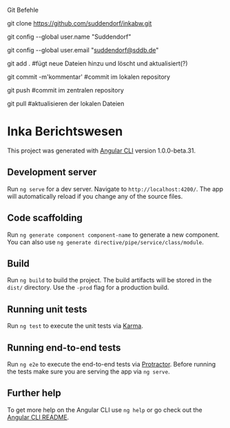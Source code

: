 Git Befehle

git clone https://github.com/suddendorf/inkabw.git

git config --global user.name "Suddendorf"

git config --global user.email "suddendorf@sddb.de"

git add . #fügt neue Dateien hinzu und löscht und aktualisiert(?)

git commit -m'kommentar' #commit im lokalen repository  

git push #commit im zentralen repository

git pull #aktualisieren der lokalen Dateien

# Inka Berichtswesen

This project was generated with [Angular CLI](https://github.com/angular/angular-cli) version 1.0.0-beta.31.

## Development server
Run `ng serve` for a dev server. Navigate to `http://localhost:4200/`. The app will automatically reload if you change any of the source files.

## Code scaffolding

Run `ng generate component component-name` to generate a new component. You can also use `ng generate directive/pipe/service/class/module`.

## Build

Run `ng build` to build the project. The build artifacts will be stored in the `dist/` directory. Use the `-prod` flag for a production build.

## Running unit tests

Run `ng test` to execute the unit tests via [Karma](https://karma-runner.github.io).

## Running end-to-end tests

Run `ng e2e` to execute the end-to-end tests via [Protractor](http://www.protractortest.org/).
Before running the tests make sure you are serving the app via `ng serve`.

## Further help

To get more help on the Angular CLI use `ng help` or go check out the [Angular CLI README](https://github.com/angular/angular-cli/blob/master/README.md).
